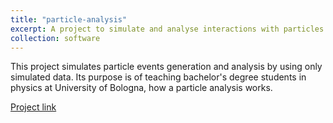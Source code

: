 ```yaml
---
title: "particle-analysis"
excerpt: A project to simulate and analyse interactions with particles using the ROOT framework<br/><img src='/images/CanvasA.png'>"
collection: software
---
```


This project simulates particle events generation and analysis by using only simulated data. Its purpose is of teaching bachelor's degree students in physics at University of Bologna, how a particle analysis works.

[Project link](https://github.com/JustWhit3/particle-analysis)
